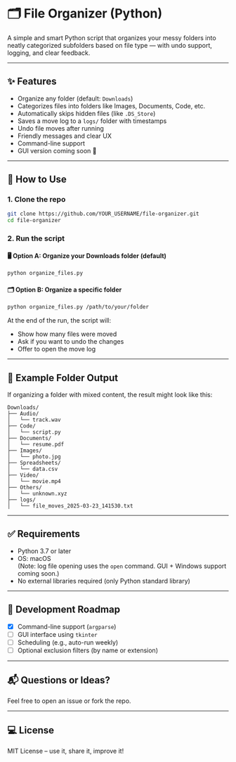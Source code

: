 # 🗂️ File Organizer (Python)

A simple and smart Python script that organizes your messy folders into neatly categorized subfolders based on file type — with undo support, logging, and clear feedback.

---

## ✨ Features

- Organize any folder (default: `Downloads`)
- Categorizes files into folders like Images, Documents, Code, etc.
- Automatically skips hidden files (like `.DS_Store`)
- Saves a move log to a `logs/` folder with timestamps
- Undo file moves after running
- Friendly messages and clear UX
- Command-line support
- GUI version coming soon 👀

---

## 🧰 How to Use

### 1. Clone the repo

```bash
git clone https://github.com/YOUR_USERNAME/file-organizer.git
cd file-organizer
```

### 2. Run the script

#### 🖥️ Option A: Organize your Downloads folder (default)

```bash
python organize_files.py
```

#### 🗂️ Option B: Organize a specific folder

```bash
python organize_files.py /path/to/your/folder
```

At the end of the run, the script will:
- Show how many files were moved
- Ask if you want to undo the changes
- Offer to open the move log

---

## 📁 Example Folder Output

If organizing a folder with mixed content, the result might look like this:

```
Downloads/
├── Audio/
│   └── track.wav
├── Code/
│   └── script.py
├── Documents/
│   └── resume.pdf
├── Images/
│   └── photo.jpg
├── Spreadsheets/
│   └── data.csv
├── Video/
│   └── movie.mp4
├── Others/
│   └── unknown.xyz
├── logs/
│   └── file_moves_2025-03-23_141530.txt
```

---

## ✅ Requirements

- Python 3.7 or later
- OS: macOS  
  (Note: log file opening uses the `open` command. GUI + Windows support coming soon.)
- No external libraries required (only Python standard library)

---

## 🧪 Development Roadmap

- [x] Command-line support (`argparse`)
- [ ] GUI interface using `tkinter`
- [ ] Scheduling (e.g., auto-run weekly)
- [ ] Optional exclusion filters (by name or extension)

---

## 📬 Questions or Ideas?

Feel free to open an issue or fork the repo.

---

## 💻 License

MIT License – use it, share it, improve it!
